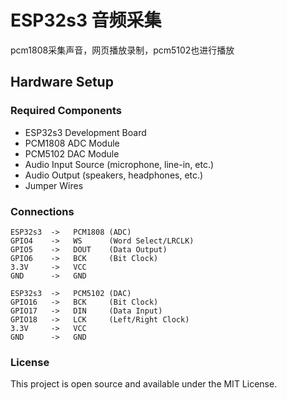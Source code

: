 # ESP32s3 音频采集

pcm1808采集声音，网页播放录制，pcm5102也进行播放

## Hardware Setup

### Required Components
- ESP32s3 Development Board
- PCM1808 ADC Module
- PCM5102 DAC Module
- Audio Input Source (microphone, line-in, etc.)
- Audio Output (speakers, headphones, etc.)
- Jumper Wires


### Connections
```
ESP32s3  ->   PCM1808 (ADC)
GPIO4    ->   WS      (Word Select/LRCLK)
GPIO5    ->   DOUT    (Data Output)
GPIO6    ->   BCK     (Bit Clock)
3.3V     ->   VCC
GND      ->   GND

ESP32s3  ->   PCM5102 (DAC)
GPIO16   ->   BCK     (Bit Clock)
GPIO17   ->   DIN     (Data Input)
GPIO18   ->   LCK     (Left/Right Clock)
3.3V     ->   VCC
GND      ->   GND
```

### License

This project is open source and available under the MIT License.
